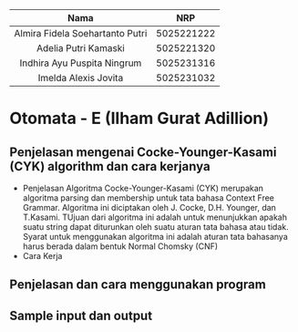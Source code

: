   | Nama                      | NRP        |
  |:-------------------------:|:----------:|
  | Almira Fidela Soehartanto Putri | 5025221222 |
  | Adelia Putri Kamaski        | 5025221320 |
  | Indhira Ayu Puspita Ningrum | 5025231316 |
  | Imelda Alexis Jovita  | 5025231032 |
  
  # Otomata - E (Ilham Gurat Adillion)
## Penjelasan mengenai Cocke-Younger-Kasami (CYK) algorithm dan cara kerjanya
- Penjelasan
  Algoritma Cocke-Younger-Kasami (CYK) merupakan algoritma parsing dan membership untuk tata bahasa Context Free Grammar. Algoritma ini diciptakan oleh J. Cocke, D.H. Younger, dan T.Kasami. TUjuan dari algoritma ini adalah untuk menunjukkan apakah suatu string dapat diturunkan oleh suatu aturan tata bahasa atau tidak. Syarat untuk menggunakan algoritma ini adalah aturan tata bahasanya harus berada dalam bentuk Normal Chomsky (CNF)
- Cara Kerja
## Penjelasan dan cara menggunakan program
## Sample input dan output
